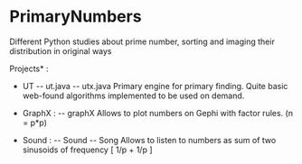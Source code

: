 # PrimaryNumbers
Different Python studies about prime number, sorting and imaging their distribution in original ways

Projects* :
- UT
  -- ut.java
  -- utx.java
Primary engine for primary finding. Quite basic web-found algorithms implemented to be used on demand.

- GraphX :
  -- graphX
Allows to plot numbers on Gephi with factor rules. (n = p*p)

- Sound :
  -- Sound
  -- Song
Allows to listen to numbers as sum of two sinusoids of frequency [ 1/p + 1/p ]
  
